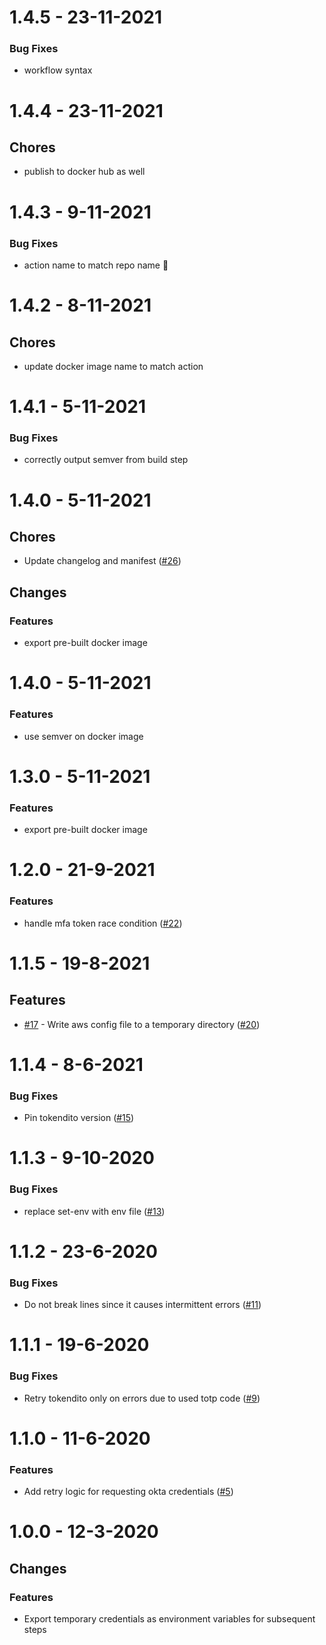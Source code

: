 # 1.4.5 - 23-11-2021
### Bug Fixes
    
- workflow syntax

# 1.4.4 - 23-11-2021

## Chores

- publish to docker hub as well

# 1.4.3 - 9-11-2021
### Bug Fixes
    
- action name to match repo name 🐛

# 1.4.2 - 8-11-2021

## Chores

- update docker image name to match action

# 1.4.1 - 5-11-2021
### Bug Fixes
    
- correctly output semver from build step

# 1.4.0 - 5-11-2021

## Chores

- Update changelog and manifest ([#26](https://github.com/mrchief/aws-creds-okta/issues26))

## Changes

### Features
    
- export pre-built docker image

# 1.4.0 - 5-11-2021
### Features
    
- use semver on docker image

# 1.3.0 - 5-11-2021
### Features
    
- export pre-built docker image

# 1.2.0 - 21-9-2021
### Features
    
- handle mfa token race condition ([#22](https://github.com/mrchief/aws-creds-okta/issues22))

# 1.1.5 - 19-8-2021

## Features

- [#17](https://github.com/mrchief/aws-creds-okta/issues17) - Write aws config file to a temporary directory ([#20](https://github.com/mrchief/aws-creds-okta/issues20))

# 1.1.4 - 8-6-2021
### Bug Fixes
    
- Pin tokendito version ([#15](https://github.com/mrchief/aws-creds-okta/issues15))

# 1.1.3 - 9-10-2020
### Bug Fixes
    
- replace set-env with env file ([#13](https://github.com/mrchief/aws-creds-okta/issues13))

# 1.1.2 - 23-6-2020
### Bug Fixes
    
- Do not break lines since it causes intermittent errors ([#11](https://github.com/mrchief/aws-creds-okta/issues11))

# 1.1.1 - 19-6-2020
### Bug Fixes
    
- Retry tokendito only on errors due to used totp code ([#9](https://github.com/mrchief/aws-creds-okta/issues9))

# 1.1.0 - 11-6-2020
### Features
    
- Add retry logic for requesting okta credentials ([#5](https://github.com/mrchief/aws-creds-okta/issues5))

# 1.0.0 - 12-3-2020

## Changes

### Features

- Export temporary credentials as environment variables for subsequent steps
